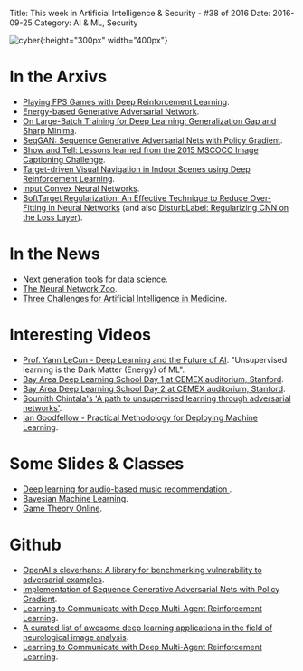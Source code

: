 Title: This week in Artificial Intelligence & Security - #38 of 2016
Date: 2016-09-25
Category: AI & ML, Security


![cyber](./cyberpunk/11.gif){:height="300px" width="400px"}



# In the Arxivs

* [Playing FPS Games with Deep Reinforcement Learning](https://arxiv.org/abs/1609.05521).
* [Energy-based Generative Adversarial Network](http://arxiv.org/abs/1609.03126).
* [On Large-Batch Training for Deep Learning: Generalization Gap and Sharp Minima](http://arxiv.org/abs/1609.04836).
* [SeqGAN: Sequence Generative Adversarial Nets with Policy Gradient](https://arxiv.org/abs/1609.05473).
* [Show and Tell: Lessons learned from the 2015 MSCOCO Image Captioning Challenge](https://arxiv.org/abs/1609.06647).
* [Target-driven Visual Navigation in Indoor Scenes using Deep Reinforcement Learning](http://arxiv.org/abs/1609.05143).
* [Input Convex Neural Networks](http://arxiv.org/abs/1609.07152).
* [SoftTarget Regularization: An Effective Technique to Reduce Over-Fitting in Neural Networks](http://arxiv.org/abs/1609.06693) (and also [DisturbLabel: Regularizing CNN on the Loss Layer](https://arxiv.org/abs/1605.00055)).


# In the News

* [Next generation tools for data science](http://www.unofficialgoogledatascience.com/2016/08/next-generation-tools-for-data-science.html).
* [The Neural Network Zoo](http://www.asimovinstitute.org/neural-network-zoo/).
* [Three Challenges for Artificial Intelligence in Medicine](https://blog.cardiogr.am/three-challenges-for-artificial-intelligence-in-medicine-dfb9993ae750).


# Interesting Videos

* [Prof. Yann LeCun - Deep Learning and the Future of AI](https://www.youtube.com/watch?feature=youtu.be&utm_campaign=Revue%20newsletter&utm_medium=Newsletter&utm_source=revue&v=wofXCQXq1pg). "Unsupervised learning is the Dark Matter (Energy) of ML".
* [Bay Area Deep Learning School Day 1 at CEMEX auditorium, Stanford](https://www.youtube.com/watch?v=eyovmAtoUx0&feature=youtu.be).
* [Bay Area Deep Learning School Day 2 at CEMEX auditorium, Stanford](https://www.youtube.com/watch?v=9dXiAecyJrY).
* [Soumith Chintala's 'A path to unsupervised learning through adversarial networks'](https://www.youtube.com/watch?v=QPkb5VcgXAM).
 * [Ian Goodfellow - Practical Methodology for Deploying Machine Learning](https://www.youtube.com/watch?v=NKiwFF_zBu4). 


# Some Slides & Classes

* [Deep learning for audio-based music recommendation
](https://docs.google.com/presentation/d/1CRSAs2WOKo5mFhh5Iu-xkDfyJsg_NDL1r5dRtj6_aHo/edit#slide=id.g1714a2be67_1_253).
* [Bayesian Machine Learning](https://people.orie.cornell.edu/andrew/orie6741/).
* [Game Theory Online](https://www.youtube.com/user/gametheoryonline/playlists).


# Github

* [OpenAI's cleverhans: A library for benchmarking vulnerability to adversarial examples](https://github.com/openai/cleverhans).
* [Implementation of Sequence Generative Adversarial Nets with Policy Gradient](https://github.com/LantaoYu/SeqGAN).
* [Learning to Communicate with Deep Multi-Agent Reinforcement Learning](https://github.com/iassael/learning-to-communicate).
* [A curated list of awesome deep learning applications in the field of neurological image analysis](https://github.com/alxndrkalinin/awesome-deepneuroimage).
* [Learning to Communicate with Deep Multi-Agent Reinforcement Learning]().
